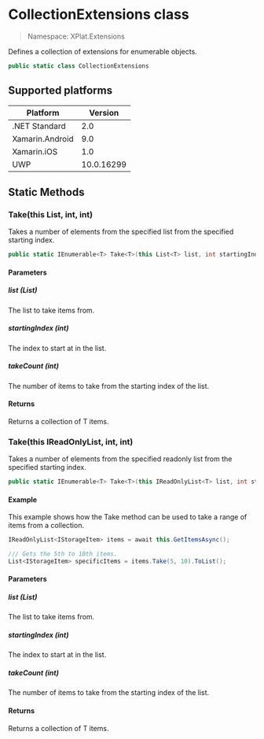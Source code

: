 # CollectionExtensions class

> Namespace: XPlat.Extensions

Defines a collection of extensions for enumerable objects.

```csharp
public static class CollectionExtensions
```

## Supported platforms

| Platform | Version |
| --- | --- |
| .NET Standard | 2.0 |
| Xamarin.Android | 9.0 |
| Xamarin.iOS  | 1.0 |
| UWP | 10.0.16299 | 

## Static Methods

### Take<T>(this List<T>, int, int)

Takes a number of elements from the specified list from the specified starting index.

```csharp
public static IEnumerable<T> Take<T>(this List<T> list, int startingIndex, int takeCount)
```

#### Parameters
##### list (List)
The list to take items from.
##### startingIndex (int)
The index to start at in the list.
##### takeCount (int)
The number of items to take from the starting index of the list.

#### Returns
Returns a collection of T items.

### Take<T>(this IReadOnlyList<T>, int, int)

Takes a number of elements from the specified readonly list from the specified starting index.

```csharp
public static IEnumerable<T> Take<T>(this IReadOnlyList<T> list, int startingIndex, int takeCount)
```

#### Example

This example shows how the Take method can be used to take a range of items from a collection.

```csharp
IReadOnlyList<IStorageItem> items = await this.GetItemsAsync();

/// Gets the 5th to 10th items.
List<IStorageItem> specificItems = items.Take(5, 10).ToList();
```

#### Parameters
##### list (List)
The list to take items from.
##### startingIndex (int)
The index to start at in the list.
##### takeCount (int)
The number of items to take from the starting index of the list.

#### Returns
Returns a collection of T items.